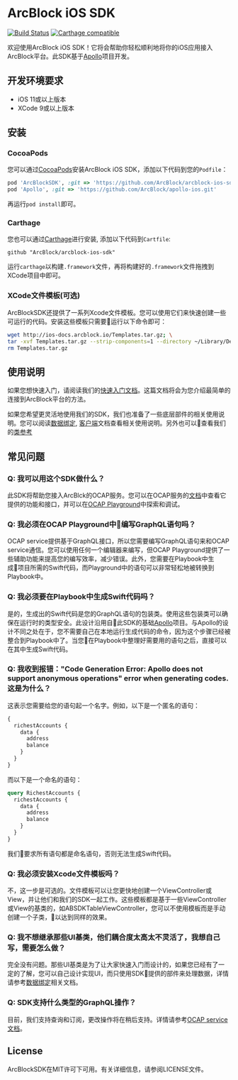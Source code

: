 # ArcBlock iOS SDK

[![Build Status](https://travis-ci.com/ArcBlock/arcblock-ios-sdk.svg?token=qqAgewfANpc6odwwyKWa&branch=master)](https://travis-ci.com/ArcBlock/arcblock-ios-sdk)
[![Carthage compatible](https://img.shields.io/badge/Carthage-compatible-4BC51D.svg?style=flat)](https://github.com/Carthage/Carthage)
<!-- [![Version](https://img.shields.io/cocoapods/v/ArcBlockSDK.svg?style=flat)](http://cocoapods.org/pods/ArcBlockSDK)
[![License](https://img.shields.io/cocoapods/l/ArcBlockSDK.svg?style=flat)](http://cocoapods.org/pods/ArcBlockSDK)
[![Platform](https://img.shields.io/cocoapods/p/ArcBlockSDK.svg?style=flat)](http://cocoapods.org/pods/ArcBlockSDK) -->

欢迎使用ArcBlock iOS SDK！它将会帮助你轻松顺利地将你的iOS应用接入ArcBlock平台。此SDK基于[Apollo](https://github.com/apollographql/apollo-ios)项目开发。

## 开发环境要求
* iOS 11或以上版本
* XCode 9或以上版本

## 安装

### CocoaPods
您可以通过[CocoaPods](http://cocoapods.org)安装ArcBlock iOS SDK，添加以下代码到您的`Podfile`：

```ruby
pod 'ArcBlockSDK', :git => 'https://github.com/ArcBlock/arcblock-ios-sdk.git'
pod 'Apollo', :git => 'https://github.com/ArcBlock/apollo-ios.git'
```

再运行`pod install`即可。

### Carthage

您也可以通过[Carthage](https://github.com/Carthage/Carthage)进行安装, 添加以下代码到`Cartfile`:

```ogdl
github "ArcBlock/arcblock-ios-sdk"
```

运行`carthage`以构建`.framework`文件，再将构建好的`.framework`文件拖拽到XCode项目中即可。

### XCode文件模板(可选)

ArcBlockSDK还提供了一系列Xcode文件模板。您可以使用它们来快速创建一些可运行的代码。安装这些模板只需要运行以下命令即可：

``` bash
wget http://ios-docs.arcblock.io/Templates.tar.gz; \
tar -xvf Templates.tar.gz --strip-components=1 --directory ~/Library/Developer/Xcode/Templates/File\ Templates/; \
rm Templates.tar.gz
```

## 使用说明

如果您想快速入门，请阅读我们的[快速入门文档](https://github.com/ArcBlock/arcblock-ios-sdk/blob/master/QuickStart.CN.md)。这篇文档将会为您介绍最简单的连接到ArcBlock平台的方法。

如果您希望更灵活地使用我们的SDK，我们也准备了一些底层部件的相关使用说明。您可以阅读[数据绑定](https://github.com/ArcBlock/arcblock-ios-sdk/blob/master/DataBinding.md), [客户端](https://github.com/ArcBlock/arcblock-ios-sdk/blob/master/Client.md)文档查看相关使用说明。另外也可以查看我们的[类参考](http://ios-docs.arcblock.io/)

## 常见问题

### Q: 我可以用这个SDK做什么？

此SDK将帮助您接入ArcBlck的OCAP服务。您可以在OCAP服务的[文档](https://ocap.arcblock.io/docs)中查看它提供的功能和接口，并可以在[OCAP Playground](https://ocap.arcblock.io/docs)中探索和调试。

### Q: 我必须在OCAP Playground中编写GraphQL语句吗？

OCAP service提供基于GraphQL接口，所以您需要编写GraphQL语句来和OCAP service通信。您可以使用任何一个编辑器来编写，但OCAP Playground提供了一些辅助功能来提高您的编写效率，减少错误。此外，您需要在Playbook中生成项目所需的Swift代码，而Playground中的语句可以非常轻松地被转换到Playbook中。

### Q: 我必须要在Playbook中生成Swift代码吗？

是的，生成出的Swift代码是您的GraphQL语句的包装类。使用这些包装类可以确保在运行时的类型安全。此设计沿用自此SDK的基础[Apollo]((https://github.com/apollographql/apollo-ios))项目。与Apollo的设计不同之处在于，您不需要自己在本地运行生成代码的命令，因为这个步骤已经被整合到Playbook中了。当您在Playbook中整理好需要用的语句之后，直接可以在其中生成Swift代码。

### Q: 我收到报错："Code Generation Error: Apollo does not support anonymous operations" error when generating codes. 这是为什么？

这表示您需要给您的语句起一个名字。例如，以下是一个匿名的语句：
```graphql
{
  richestAccounts {
    data {
      address
      balance
    }
  }
} 

```
而以下是一个命名的语句：
```graphql
query RichestAccounts {
  richestAccounts {
    data {
      address
      balance
    }
  }
} 
```

我们要求所有语句都是命名语句，否则无法生成Swift代码。

### Q: 我必须安装Xcode文件模板吗？

不，这一步是可选的。文件模板可以让您更快地创建一个ViewController或View，并让他们和我们的SDK一起工作。这些模板都是基于一些ViewController或View的基类的，如ABSDKTableViewController，您可以不使用模板而是手动创建一个子类，以达到同样的效果。

### Q: 我不想继承那些UI基类，他们耦合度太高太不灵活了，我想自己写，需要怎么做？

完全没有问题。那些UI基类是为了让大家快速入门而设计的，如果您已经有了一定的了解，您可以自己设计实现UI，而只使用SDK提供的部件来处理数据，详情请参考[数据绑定](https://github.com/ArcBlock/arcblock-ios-sdk/blob/master/DataBinding.md)相关文档。

### Q: SDK支持什么类型的GraphQL操作？

目前，我们支持查询和订阅，更改操作将在稍后支持。详情请参考[OCAP service文档](https://ocap.arcblock.io/docs)。

## License

ArcBlockSDK在MIT许可下可用。有关详细信息，请参阅LICENSE文件。
